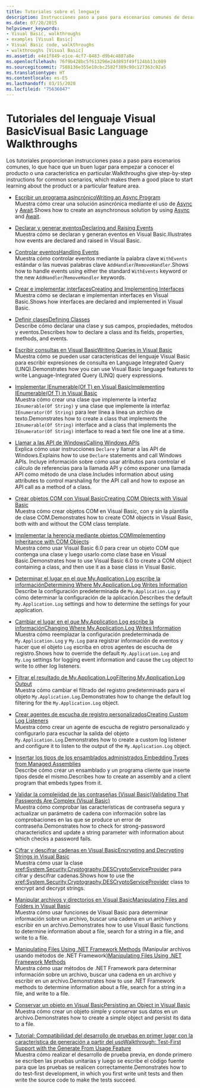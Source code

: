 ```yaml
---
title: Tutoriales sobre el lenguaje
description: Instrucciones paso a paso para escenarios comunes de desarrollo en Visual Basic
ms.date: 07/20/2015
helpviewer_keywords:
- Visual Basic, walkthroughs
- examples [Visual Basic]
- Visual Basic code, walkthroughs
- walkthroughs [Visual Basic]
ms.assetid: e4e1f849-e1ce-4cf7-8483-d9b4c4887a8e
ms.openlocfilehash: 76f9b428bc5f613296e24d893f49f124bb13c089
ms.sourcegitcommit: 7588136e355e10cbc2582f389c90c127363c02a5
ms.translationtype: HT
ms.contentlocale: es-ES
ms.lasthandoff: 03/15/2020
ms.locfileid: "75636047"
---
```

# <a name="visual-basic-language-walkthroughs"></a><span data-ttu-id="42014-103">Tutoriales del lenguaje Visual Basic</span><span class="sxs-lookup"><span data-stu-id="42014-103">Visual Basic Language Walkthroughs</span></span>

<span data-ttu-id="42014-104">Los tutoriales proporcionan instrucciones paso a paso para escenarios comunes, lo que hace que un buen lugar para empezar a conocer el producto o una característica en particular.</span><span class="sxs-lookup"><span data-stu-id="42014-104">Walkthroughs give step-by-step instructions for common scenarios, which makes them a good place to start learning about the product or a particular feature area.</span></span>

- [<span data-ttu-id="42014-105">Escribir un programa asincrónico</span><span class="sxs-lookup"><span data-stu-id="42014-105">Writing an Async Program</span></span>](./programming-guide/concepts/async/walkthrough-accessing-the-web-by-using-async-and-await.md)  
 <span data-ttu-id="42014-106">Muestra cómo crear una solución asincrónica mediante el uso de [Async](language-reference/modifiers/async.md) y [Await](language-reference/operators/await-operator.md).</span><span class="sxs-lookup"><span data-stu-id="42014-106">Shows how to create an asynchronous solution by using [Async](language-reference/modifiers/async.md) and [Await](language-reference/operators/await-operator.md).</span></span>

- [<span data-ttu-id="42014-107">Declarar y generar eventos</span><span class="sxs-lookup"><span data-stu-id="42014-107">Declaring and Raising Events</span></span>](programming-guide/language-features/events/walkthrough-declaring-and-raising-events.md)  
 <span data-ttu-id="42014-108">Muestra cómo se declaran y generan eventos en Visual Basic.</span><span class="sxs-lookup"><span data-stu-id="42014-108">Illustrates how events are declared and raised in Visual Basic.</span></span>

- [<span data-ttu-id="42014-109">Controlar eventos</span><span class="sxs-lookup"><span data-stu-id="42014-109">Handling Events</span></span>](programming-guide/language-features/events/walkthrough-handling-events.md)  
 <span data-ttu-id="42014-110">Muestra cómo controlar eventos mediante la palabra clave `WithEvents` estándar o las nuevas palabras clave `AddHandler`/`RemoveHandler`.</span><span class="sxs-lookup"><span data-stu-id="42014-110">Shows how to handle events using either the standard `WithEvents` keyword or the new `AddHandler`/`RemoveHandler` keywords.</span></span>

- [<span data-ttu-id="42014-111">Crear e implementar interfaces</span><span class="sxs-lookup"><span data-stu-id="42014-111">Creating and Implementing Interfaces</span></span>](programming-guide/language-features/interfaces/walkthrough-creating-and-implementing-interfaces.md)  
 <span data-ttu-id="42014-112">Muestra cómo se declaran e implementan interfaces en Visual Basic.</span><span class="sxs-lookup"><span data-stu-id="42014-112">Shows how interfaces are declared and implemented in Visual Basic.</span></span>

- [<span data-ttu-id="42014-113">Definir clases</span><span class="sxs-lookup"><span data-stu-id="42014-113">Defining Classes</span></span>](programming-guide/language-features/objects-and-classes/walkthrough-defining-classes.md)  
 <span data-ttu-id="42014-114">Describe cómo declarar una clase y sus campos, propiedades, métodos y eventos.</span><span class="sxs-lookup"><span data-stu-id="42014-114">Describes how to declare a class and its fields, properties, methods, and events.</span></span>

- [<span data-ttu-id="42014-115">Escribir consultas en Visual Basic</span><span class="sxs-lookup"><span data-stu-id="42014-115">Writing Queries in Visual Basic</span></span>](programming-guide/concepts/linq/walkthrough-writing-queries.md)  
 <span data-ttu-id="42014-116">Muestra cómo se pueden usar características del lenguaje Visual Basic para escribir expresiones de consulta en Language Integrated Query (LINQ).</span><span class="sxs-lookup"><span data-stu-id="42014-116">Demonstrates how you can use Visual Basic language features to write Language-Integrated Query (LINQ) query expressions.</span></span>

- [<span data-ttu-id="42014-117">Implementar IEnumerable(Of T) en Visual Basic</span><span class="sxs-lookup"><span data-stu-id="42014-117">Implementing IEnumerable(Of T) in Visual Basic</span></span>](programming-guide/language-features/control-flow/walkthrough-implementing-ienumerable-of-t.md)  
 <span data-ttu-id="42014-118">Muestra cómo crear una clase que implemente la interfaz `IEnumerable(Of String)` y una clase que implemente la interfaz `IEnumerator(Of String)` para leer línea a línea un archivo de texto.</span><span class="sxs-lookup"><span data-stu-id="42014-118">Demonstrates how to create a class that implements the `IEnumerable(Of String)` interface and a class that implements the `IEnumerator(Of String)` interface to read a text file one line at a time.</span></span>

- [<span data-ttu-id="42014-119">Llamar a las API de Windows</span><span class="sxs-lookup"><span data-stu-id="42014-119">Calling Windows APIs</span></span>](programming-guide/com-interop/walkthrough-calling-windows-apis.md)  
 <span data-ttu-id="42014-120">Explica cómo usar instrucciones `Declare` y llamar a las API de Windows.</span><span class="sxs-lookup"><span data-stu-id="42014-120">Explains how to use `Declare` statements and call Windows APIs.</span></span> <span data-ttu-id="42014-121">Incluye información sobre cómo usar atributos para controlar el cálculo de referencias para la llamada API y cómo exponer una llamada API como método de una clase.</span><span class="sxs-lookup"><span data-stu-id="42014-121">Includes information about using attributes to control marshaling for the API call and how to expose an API call as a method of a class.</span></span>

- [<span data-ttu-id="42014-122">Crear objetos COM con Visual Basic</span><span class="sxs-lookup"><span data-stu-id="42014-122">Creating COM Objects with Visual Basic</span></span>](programming-guide/com-interop/walkthrough-creating-com-objects.md)  
 <span data-ttu-id="42014-123">Muestra cómo crear objetos COM en Visual Basic, con y sin la plantilla de clase COM.</span><span class="sxs-lookup"><span data-stu-id="42014-123">Demonstrates how to create COM objects in Visual Basic, both with and without the COM class template.</span></span>

- [<span data-ttu-id="42014-124">Implementar la herencia mediante objetos COM</span><span class="sxs-lookup"><span data-stu-id="42014-124">Implementing Inheritance with COM Objects</span></span>](programming-guide/com-interop/walkthrough-implementing-inheritance-with-com-objects.md)  
 <span data-ttu-id="42014-125">Muestra cómo usar Visual Basic 6.0 para crear un objeto COM que contenga una clase y luego usarlo como clase base en Visual Basic.</span><span class="sxs-lookup"><span data-stu-id="42014-125">Demonstrates how to use Visual Basic 6.0 to create a COM object containing a class, and then use it as a base class in Visual Basic.</span></span>

- [<span data-ttu-id="42014-126">Determinar el lugar en el que My.Application.Log escribe la información</span><span class="sxs-lookup"><span data-stu-id="42014-126">Determining Where My.Application.Log Writes Information</span></span>](developing-apps/programming/log-info/walkthrough-determining-where-my-application-log-writes-information.md)  
 <span data-ttu-id="42014-127">Describe la configuración predeterminada de `My.Application.Log` y cómo determinar la configuración de la aplicación.</span><span class="sxs-lookup"><span data-stu-id="42014-127">Describes the default `My.Application.Log` settings and how to determine the settings for your application.</span></span>

- [<span data-ttu-id="42014-128">Cambiar el lugar en el que My.Application.Log escribe la información</span><span class="sxs-lookup"><span data-stu-id="42014-128">Changing Where My.Application.Log Writes Information</span></span>](developing-apps/programming/log-info/walkthrough-changing-where-my-application-log-writes-information.md)  
 <span data-ttu-id="42014-129">Muestra cómo reemplazar la configuración predeterminada de `My.Application.Log` y `My.Log` para registrar información de eventos y hacer que el objeto `Log` escriba en otros agentes de escucha de registro.</span><span class="sxs-lookup"><span data-stu-id="42014-129">Shows how to override the default `My.Application.Log` and `My.Log` settings for logging event information and cause the `Log` object to write to other log listeners.</span></span>

- [<span data-ttu-id="42014-130">Filtrar el resultado de My.Application.Log</span><span class="sxs-lookup"><span data-stu-id="42014-130">Filtering My.Application.Log Output</span></span>](developing-apps/programming/log-info/walkthrough-filtering-my-application-log-output.md)  
 <span data-ttu-id="42014-131">Muestra cómo cambiar el filtrado del registro predeterminado para el objeto `My.Application.Log`.</span><span class="sxs-lookup"><span data-stu-id="42014-131">Demonstrates how to change the default log filtering for the `My.Application.Log` object.</span></span>

- [<span data-ttu-id="42014-132">Crear agentes de escucha de registro personalizados</span><span class="sxs-lookup"><span data-stu-id="42014-132">Creating Custom Log Listeners</span></span>](developing-apps/programming/log-info/walkthrough-creating-custom-log-listeners.md)  
 <span data-ttu-id="42014-133">Muestra cómo crear un agente de escucha de registro personalizado y configurarlo para escuchar la salida del objeto `My.Application.Log`.</span><span class="sxs-lookup"><span data-stu-id="42014-133">Demonstrates how to create a custom log listener and configure it to listen to the output of the `My.Application.Log` object.</span></span>

- [<span data-ttu-id="42014-134">Insertar los tipos de los ensamblados administrados </span><span class="sxs-lookup"><span data-stu-id="42014-134">Embedding Types from Managed Assemblies</span></span>](../standard/assembly/embed-types-visual-studio.md)  
 <span data-ttu-id="42014-135">Describe cómo crear un ensamblado y un programa cliente que inserte tipos desde el mismo.</span><span class="sxs-lookup"><span data-stu-id="42014-135">Describes how to create an assembly and a client program that embeds types from it.</span></span>

- [<span data-ttu-id="42014-136">Validar la complejidad de las contraseñas (Visual Basic)</span><span class="sxs-lookup"><span data-stu-id="42014-136">Validating That Passwords Are Complex (Visual Basic)</span></span>](programming-guide/language-features/strings/walkthrough-validating-that-passwords-are-complex.md)  
 <span data-ttu-id="42014-137">Muestra cómo comprobar las características de contraseña segura y actualizar un parámetro de cadena con información sobre las comprobaciones en las que se produce un error de contraseña.</span><span class="sxs-lookup"><span data-stu-id="42014-137">Demonstrates how to check for strong-password characteristics and update a string parameter with information about which checks a password fails.</span></span>

- [<span data-ttu-id="42014-138">Cifrar y descifrar cadenas en Visual Basic</span><span class="sxs-lookup"><span data-stu-id="42014-138">Encrypting and Decrypting Strings in Visual Basic</span></span>](programming-guide/language-features/strings/walkthrough-encrypting-and-decrypting-strings.md)  
 <span data-ttu-id="42014-139">Muestra cómo usar la clase <xref:System.Security.Cryptography.DESCryptoServiceProvider> para cifrar y descifrar cadenas.</span><span class="sxs-lookup"><span data-stu-id="42014-139">Shows how to use the <xref:System.Security.Cryptography.DESCryptoServiceProvider> class to encrypt and decrypt strings.</span></span>

- [<span data-ttu-id="42014-140">Manipular archivos y directorios en Visual Basic</span><span class="sxs-lookup"><span data-stu-id="42014-140">Manipulating Files and Folders in Visual Basic</span></span>](developing-apps/programming/drives-directories-files/walkthrough-manipulating-files-and-directories.md)  
 <span data-ttu-id="42014-141">Muestra cómo usar funciones de Visual Basic para determinar información sobre un archivo, buscar una cadena en un archivo y escribir en un archivo.</span><span class="sxs-lookup"><span data-stu-id="42014-141">Demonstrates how to use Visual Basic functions to determine information about a file, search for a string in a file, and write to a file.</span></span>

- <span data-ttu-id="42014-142">[Manipulating Files Using .NET Framework Methods](developing-apps/programming/drives-directories-files/walkthrough-manipulating-files-by-using-net-framework-methods.md) (Manipular archivos usando métodos de .NET Framework)</span><span class="sxs-lookup"><span data-stu-id="42014-142">[Manipulating Files Using .NET Framework Methods](developing-apps/programming/drives-directories-files/walkthrough-manipulating-files-by-using-net-framework-methods.md)</span></span>  
 <span data-ttu-id="42014-143">Muestra cómo usar métodos de .NET Framework para determinar información sobre un archivo, buscar una cadena en un archivo y escribir en un archivo.</span><span class="sxs-lookup"><span data-stu-id="42014-143">Demonstrates how to use .NET Framework methods to determine information about a file, search for a string in a file, and write to a file.</span></span>

- [<span data-ttu-id="42014-144">Conservar un objeto en Visual Basic</span><span class="sxs-lookup"><span data-stu-id="42014-144">Persisting an Object in Visual Basic</span></span>](programming-guide/concepts/serialization/walkthrough-persisting-an-object-in-visual-studio.md)  
 <span data-ttu-id="42014-145">Muestra cómo crear un objeto simple y conservar sus datos en un archivo.</span><span class="sxs-lookup"><span data-stu-id="42014-145">Demonstrates how to create a simple object and persist its data to a file.</span></span>

- [<span data-ttu-id="42014-146">Tutorial: Compatibilidad del desarrollo de pruebas en primer lugar con la característica de generación a partir del uso</span><span class="sxs-lookup"><span data-stu-id="42014-146">Walkthrough: Test-First Support with the Generate From Usage Feature</span></span>](/visualstudio/ide/walkthrough-test-first-support-with-the-generate-from-usage-feature)  
 <span data-ttu-id="42014-147">Muestra cómo realizar el desarrollo de prueba previa, en donde primero se escriben las pruebas unitarias y luego se escribe el código fuente para que las pruebas se realicen correctamente.</span><span class="sxs-lookup"><span data-stu-id="42014-147">Demonstrates how to do test-first development, in which you first write unit tests and then write the source code to make the tests succeed.</span></span>
